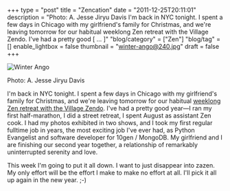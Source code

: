 +++
type = "post"
title = "Zencation"
date = "2011-12-25T20:11:01"
description = "Photo: A. Jesse Jiryu Davis I'm back in NYC tonight. I spent a few days in Chicago with my girlfriend's family for Christmas, and we're leaving tomorrow for our habitual weeklong Zen retreat with the Village Zendo. I've had a pretty good [ ... ]"
"blog/category" = ["Zen"]
"blog/tag" = []
enable_lightbox = false
thumbnail = "winter-ango@240.jpg"
draft = false
+++

<p><img style="display:block; margin-left:auto; margin-right:auto;" src="winter-ango.jpg" title="Winter Ango" /></p>
<p>Photo: A. Jesse Jiryu Davis</p>
<p>I'm back in NYC tonight. I spent a few days in Chicago with my
girlfriend's family for Christmas, and we're leaving tomorrow for our
habitual <a href="http://villagezendo.org/2011/10/year-end-meditation-retreat-2011/">weeklong Zen retreat with the Village
Zendo</a>.
I've had a pretty good year—I ran my first half-marathon, I did a street
retreat, I spent August as assistant Zen cook. I had my photos exhibited
in two shows, and I took my first regular fulltime job in years, the
most exciting job I've ever had, as Python Evangelist and software
developer for 10gen / MongoDB. My girlfriend and I are finishing our
second year together, a relationship of remarkably uninterrupted
serenity and love.</p>
<p>This week I'm going to put it all down. I want to just disappear into
zazen. My only effort will be the effort I make to make no effort at
all. I'll pick it all up again in the new year. ;-)</p>
    
